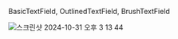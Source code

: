 BasicTextField, OutlinedTextField, BrushTextField

![스크린샷 2024-10-31 오후 3 13 44](https://github.com/user-attachments/assets/a32e6350-ac18-483b-944a-466f38350859)
